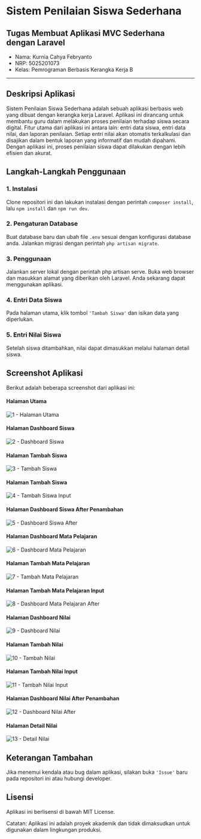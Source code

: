 # Sistem Penilaian Siswa Sederhana

## Tugas Membuat Aplikasi MVC Sederhana dengan Laravel

- Nama: Kurnia Cahya Febryanto
- NRP: 5025201073
- Kelas: Pemrograman Berbasis Kerangka Kerja B

--------------------------------

## Deskripsi Aplikasi
Sistem Penilaian Siswa Sederhana adalah sebuah aplikasi berbasis web yang dibuat dengan kerangka kerja Laravel. 
Aplikasi ini dirancang untuk membantu guru dalam melakukan proses penilaian terhadap siswa secara digital. 
Fitur utama dari aplikasi ini antara lain: entri data siswa, entri data nilai, dan laporan penilaian. 
Setiap entri nilai akan otomatis terkalkulasi dan disajikan dalam bentuk laporan yang informatif dan mudah dipahami. 
Dengan aplikasi ini, proses penilaian siswa dapat dilakukan dengan lebih efisien dan akurat.

## Langkah-Langkah Penggunaan
### 1. Instalasi
Clone repositori ini dan lakukan instalasi dengan perintah `composer install`, lalu `npm install` dan `npm run dev`.
### 2. Pengaturan Database
Buat database baru dan ubah file `.env` sesuai dengan konfigurasi database anda. Jalankan migrasi dengan perintah `php artisan migrate`.
### 3. Penggunaan 
Jalankan server lokal dengan perintah php artisan serve. Buka web browser dan masukkan alamat yang diberikan oleh Laravel. 
Anda sekarang dapat menggunakan aplikasi.
### 4. Entri Data Siswa 
Pada halaman utama, klik tombol `'Tambah Siswa'` dan isikan data yang diperlukan.
### 5. Entri Nilai Siswa 
Setelah siswa ditambahkan, nilai dapat dimasukkan melalui halaman detail siswa.

## Screenshot Aplikasi
Berikut adalah beberapa screenshot dari aplikasi ini:
#### Halaman Utama
![1 - Halaman Utama](https://github.com/kurniacf/PBKK-B-MVC_Sample_App/assets/70510279/bd097f24-bdcc-4a67-ac5f-47c57ae3c661) 

#### Halaman Dashboard Siswa
![2 - Dashboard Siswa](https://github.com/kurniacf/PBKK-B-MVC_Sample_App/assets/70510279/c461fbe6-62ca-4f41-a4ae-48fabbd34aff)

#### Halaman Tambah Siswa
![3 - Tambah Siswa](https://github.com/kurniacf/PBKK-B-MVC_Sample_App/assets/70510279/d253db64-49c7-44f6-8ca5-427f2ca9b300)

#### Halaman Tambah Siswa
![4 - Tambah Siswa Input](https://github.com/kurniacf/PBKK-B-MVC_Sample_App/assets/70510279/4d923b27-e500-4ac6-9c0a-c3883a903856)

#### Halaman Dashboard Siswa After Penambahan
![5 - Dashboard Siswa After](https://github.com/kurniacf/PBKK-B-MVC_Sample_App/assets/70510279/dd08d62b-df11-40f7-a5b5-72390b6bb308)

#### Halaman Dashboard Mata Pelajaran
![6 - Dashboard Mata Pelajaran](https://github.com/kurniacf/PBKK-B-MVC_Sample_App/assets/70510279/2a9e8eb7-9b31-4848-9421-bfebcfe2e718)

#### Halaman Tambah Mata Pelajaran
![7 - Tambah Mata Pelajaran](https://github.com/kurniacf/PBKK-B-MVC_Sample_App/assets/70510279/b28ab29d-6c61-412d-8d84-b5818c2d562c)

#### Halaman Tambah Mata Pelajaran Input
![8 - Dashboard Mata Pelajaran After](https://github.com/kurniacf/PBKK-B-MVC_Sample_App/assets/70510279/b55bcc59-b3d5-4434-9708-974b16fe35cf)

#### Halaman Dashboard Nilai
![9 - Dashboard Nilai](https://github.com/kurniacf/PBKK-B-MVC_Sample_App/assets/70510279/d7d54ac9-d56b-489e-b898-2c1f13356c40)

#### Halaman Tambah Nilai
![10 - Tambah Nilai](https://github.com/kurniacf/PBKK-B-MVC_Sample_App/assets/70510279/8a3c05f1-d8d2-4b0c-ad41-c8e782183b68)

#### Halaman Tambah Nilai Input
![11 - Tambah Nilai Input](https://github.com/kurniacf/PBKK-B-MVC_Sample_App/assets/70510279/fe25fe11-0b24-44d6-bf36-1e9462a2f458)

#### Halaman Dashboard Nilai After Penambahan
![12 - Dashboard Nilai After](https://github.com/kurniacf/PBKK-B-MVC_Sample_App/assets/70510279/46b9d3a0-59a9-45d9-ac26-1d3319f22590)

#### Halaman Detail Nilai
![13 - Detail Nilai](https://github.com/kurniacf/PBKK-B-MVC_Sample_App/assets/70510279/a99cf110-6e4f-4209-8794-3c0d83c12e9b)


## Keterangan Tambahan
Jika menemui kendala atau bug dalam aplikasi, silakan buka `'Issue'` baru pada repositori ini atau hubungi developer.

## Lisensi
Aplikasi ini berlisensi di bawah MIT License.

Catatan: Aplikasi ini adalah proyek akademik dan tidak dimaksudkan untuk digunakan dalam lingkungan produksi.
